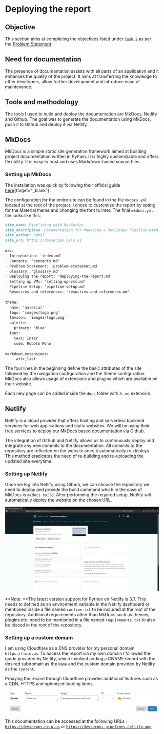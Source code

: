 # Deploying the report

## Objective

This section aims at completing the objectives listed under [`Task 2`](../problem-statement#task-2) as per the [Problem Statement](../problem-statement).

## Need for documentation

The presence of documentation assists with all parts of an application and it enhances the quality of the project. It aims at transferring the knowledge to other developers, allow further development and introduce ease of maintenance.

## Tools and methodology

The tools I used to build and deploy the documentation are MkDocs, Netlify and Github. The goal was to generate the documentation using MkDocs, push it to Github and deploy it via Netlify. 

## MkDocs

MkDocs is a simple static site generation framework aimed at building project documentation written in Python. It is highly customizable and offers flexibility. It is easy to host and uses Markdown-based source files. 

### Setting up MkDocs

The installation was quick by following their official guide [here](https://www.mkdocs.org/#installation){target="_blank"}.

The configuration for the entire site can be found in the file `mkdocs.yml` located at the root of the project. I chose to customize the report by opting for the Material theme and changing the font to Inter. The final `mkdocs.yml` file looks like this:

```markdown
site_name: Pipelining with DevSecOps
site_description: Documentation for Managing a DevSecOps Pipeline with Secure Development and Operations
site_author: Rahul
site_url: https://devsecops.nxio.us

nav:
- Introduction: 'index.md'
- Contents: 'contents.md'
- Problem Statement: 'problem-statement.md'
- Glossary: 'glossary.md'
- Deploying the report: 'deploying-the-report.md'
- Setting up VMs: 'setting-up-vms.md'
- Pipeline Setup: 'pipeline-setup.md'
- Resources and references: 'resources-and-references.md'

theme: 
  name: 'material'
  logo: 'images/logo.png'
  favicon: 'images/logo.png'
  palette:
    primary: 'blue'
  font:
    text: Inter
    code: Roboto Mono

markdown_extensions:
   - attr_list
```

The four lines in the beginning define the basic attributes of the site followed by the navigation configuration and the theme configuration. MkDocs also allows usage of extensions and plugins which are available on their website.

Each new page can be added inside the `docs` folder with a `.md` extension.

## Netlify

Netlify is a cloud provider that offers hosting and serverless backend services for web applications and static websites. We will be using their free services to deploy our MkDocs based documentation via Github.

The integration of Github and Netlify allows us to continuously deploy and integrate any new commits to the documentation. All commits to the repository are reflected on the website once it automatically re-deploys. This method eradicates the need of re-building and re-uploading the updated site everytime.

### Setting up Netlify

Once we log into Netlify using Github, we can choose the repository we need to deploy and provide the build command which in the case of MkDocs is `mkdocs build`. After performing the required setup, Netlify will automatically deploy the website on the chosen URL.

![Netlify Dashboard](images/Netlify.png)

**Note: **The latest version support for Python on Netlify is 3.7. This needs to defined as an environment variable in the Netlify dashboard or mentioned inside a file named `runtime.txt` to be included at the root of the repository. Additional requirements other than MkDocs such as themes, plugins etc. need to be mentioned in a file named `requirements.txt` to also be placed in the root of the repository. 

### Setting up a custom domain

I am using Cloudflare as a DNS provider for my personal domain `https://nxio.us`. To access the report via my own domain I followed the guide provided by Netlify, which involved adding a CNAME record with the desired subdomain as the `Name` and the custom domain provided by Netlify as the `Content`.

Proxying the record through Cloudflare provides additional features such as a CDN, HTTPS and optimized loading times.

![Cloudflare Settings](images/Cloudflare.png)

This documentation can be accessed at the following URLs : [`https://devsecops.nxio.us`](https://devsecops.nxio.us)  or [`https://devsecops-pipelines.netlify.app`](https://devsecops-pipelines.netlify.app)